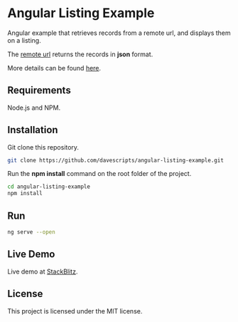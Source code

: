 # Angular Listing Example

Angular example that retrieves records from a remote url, and displays them on a listing.

The [remote url](https://raw.githubusercontent.com/davescripts/test-data/master/quotes.json) returns the records in **json** format.

More details can be found [here](https://davescripts.com/angular-listing-example).

## Requirements

Node.js and NPM.

## Installation

Git clone this repository.

```sh
git clone https://github.com/davescripts/angular-listing-example.git
```

Run the **npm install** command on the root folder of the project.

```sh
cd angular-listing-example
npm install
```

## Run

```sh
ng serve --open
```

## Live Demo

Live demo at [StackBlitz](https://stackblitz.com/edit/davescripts-angular-listing-example).

## License
This project is licensed under the MIT license.
